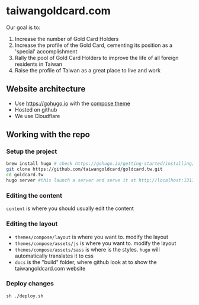 # taiwangoldcard.com

Our goal is to:
1. Increase the number of Gold Card Holders
2. Increase the profile of the Gold Card, cementing its position as a 'special' accomplishment
3. Rally the pool of Gold Card Holders to improve the life of all foreign residents in Taiwan
4. Raise the profile of Taiwan as a great place to live and work

## Website architecture

- Use https://gohugo.io with the [compose theme](https://github.com/onweru/compose)
- Hosted on github
- We use Cloudflare

## Working with the repo

### Setup the project
```bash
brew install hugo # check https://gohugo.io/getting-started/installing/ for alternative method 
git clone https://github.com/taiwangoldcard/goldcard.tw.git
cd goldcard.tw
hugo server #this launch a server and serve it at http://localhost:1313/
```

### Editing the content
`content` is where you should usually edit the content

### Editing the layout 
- `themes/compose/layout` is where you want to. modify the layout 
- `themes/compose/assets/js` is where you want to. modify the layout 
- `themes/compose/assets/sass` is where is the styles. `hugo` will automatically translates it to css 
- `docs` is the "build" folder, where github look at to show the taiwangoldcard.com website

### Deploy changes
`sh ./deploy.sh` 
